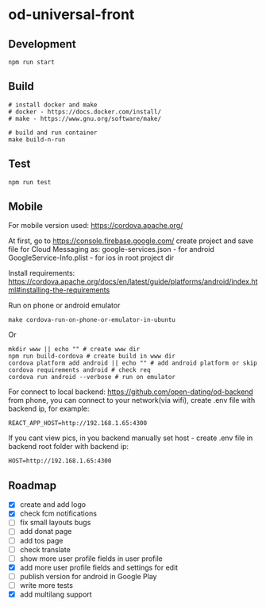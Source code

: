 # od-universal-front

## Development
```shell script
npm run start
```

## Build
```shell script
# install docker and make
# docker - https://docs.docker.com/install/
# make - https://www.gnu.org/software/make/

# build and run container
make build-n-run
```

## Test
```
npm run test
```

## Mobile
For mobile version used: https://cordova.apache.org/

At first, go to https://console.firebase.google.com/ create project and save file for Cloud Messaging as:
google-services.json - for android
GoogleService-Info.plist - for ios
in root project dir

Install requirements: https://cordova.apache.org/docs/en/latest/guide/platforms/android/index.html#installing-the-requirements

Run on phone or android emulator
```shell script
make cordova-run-on-phone-or-emulator-in-ubuntu
```
Or
```shell script
mkdir www || echo "" # create www dir
npm run build-cordova # create build in www dir
cordova platform add android || echo "" # add android platform or skip
cordova requirements android # check req
cordova run android --verbose # run on emulator
```

For connect to local backend: https://github.com/open-dating/od-backend from phone,
you can connect to your network(via wifi), create .env file with backend ip, for example:
```
REACT_APP_HOST=http://192.168.1.65:4300
```

If you cant view pics, in you backend manually set host - create .env file in backend root folder with backend ip:
```
HOST=http://192.168.1.65:4300
```

## Roadmap
* [x] create and add logo
* [x] check fcm notifications
* [ ] fix small layouts bugs
* [ ] add donat page
* [ ] add tos page
* [ ] check translate
* [ ] show more user profile fields in user profile
* [x] add more user profile fields and settings for edit
* [ ] publish version for android in Google Play
* [ ] write more tests
* [x] add multilang support

